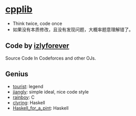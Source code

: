 # [cpplib](https://github.com/izlyforever/cpplibforCP)

- Think twice, code once
- 如果没有本质修改，且没有发现问题，大概率题意理解错了。

## Code by [izlyforever](https://codeforces.com/profile/izlyforever)

Source Code In Codeforces and other OJs.


## Genius

- [tourist](https://codeforces.com/profile/tourist): legend
- [jiangly](https://codeforces.com/profile/jiangly): simple ideal, nice code style
- [rainboy](https://codeforces.com/profile/rainboy): C
- [clyring](https://codeforces.com/submissions/clyring): Haskell
- [Haskell_for_a_pint](https://codeforces.com/profile/Haskell_for_a_pint): Haskell
